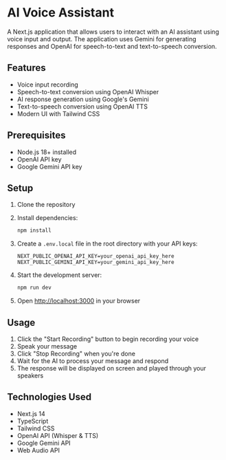 # AI Voice Assistant

A Next.js application that allows users to interact with an AI assistant using voice input and output. The application uses Gemini for generating responses and OpenAI for speech-to-text and text-to-speech conversion.

## Features

- Voice input recording
- Speech-to-text conversion using OpenAI Whisper
- AI response generation using Google's Gemini
- Text-to-speech conversion using OpenAI TTS
- Modern UI with Tailwind CSS

## Prerequisites

- Node.js 18+ installed
- OpenAI API key
- Google Gemini API key

## Setup

1. Clone the repository
2. Install dependencies:
   ```bash
   npm install
   ```

3. Create a `.env.local` file in the root directory with your API keys:
   ```
   NEXT_PUBLIC_OPENAI_API_KEY=your_openai_api_key_here
   NEXT_PUBLIC_GEMINI_API_KEY=your_gemini_api_key_here
   ```

4. Start the development server:
   ```bash
   npm run dev
   ```

5. Open [http://localhost:3000](http://localhost:3000) in your browser

## Usage

1. Click the "Start Recording" button to begin recording your voice
2. Speak your message
3. Click "Stop Recording" when you're done
4. Wait for the AI to process your message and respond
5. The response will be displayed on screen and played through your speakers

## Technologies Used

- Next.js 14
- TypeScript
- Tailwind CSS
- OpenAI API (Whisper & TTS)
- Google Gemini API
- Web Audio API 


